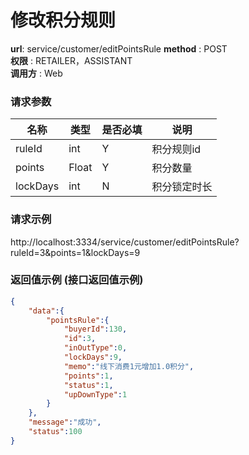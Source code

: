 修改积分规则
=======

**url**: service/customer/editPointsRule
**method** : POST  
**权限** : RETAILER，ASSISTANT  
**调用方** : Web

### 请求参数

|     名称  	 |  类型   | 是否必填  |             说明                                                   |
|------------|--------|----------|-------------------------------------------------------------------|
| ruleId     | int    | Y        | 积分规则id                                                          |
| points       | Float | Y        | 积分数量	                                                       |
| lockDays       | int | N        | 积分锁定时长	                                                       |
### 请求示例
http://localhost:3334/service/customer/editPointsRule?ruleId=3&points=1&lockDays=9

### 返回值示例 (接口返回值示例)

```json
{
    "data":{
        "pointsRule":{
            "buyerId":130,
            "id":3,
            "inOutType":0,
            "lockDays":9,
            "memo":"线下消费1元增加1.0积分",
            "points":1,
            "status":1,
            "upDownType":1
        }
    },
    "message":"成功",
    "status":100
}
```